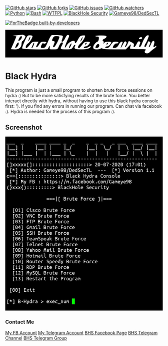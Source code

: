 [![GitHub stars](https://img.shields.io/github/stars/Gameye98/Black-Hydra.svg)](https://github.com/Gameye98/Black-Hydra/stargazers)
[![GitHub forks](https://img.shields.io/github/forks/Gameye98/Black-Hydra.svg)](https://github.com/Gameye98/Black-Hydra/network/members)
[![GitHub issues](https://img.shields.io/github/issues/Gameye98/Black-Hydra.svg)](https://github.com/Gameye98/Black-Hydra/issues)
[![GitHub watchers](https://img.shields.io/github/watchers/Gameye98/Black-Hydra.svg)](https://github.com/Gameye98/Black-Hydra/watchers)
[![Python](https://img.shields.io/badge/language-Python%203-blue.svg)](https://www.python.org)
[![Bash](https://img.shields.io/badge/language-Bash-blue.svg)](https://www.gnu.org/software/bash/)
[![WTFPL](https://img.shields.io/badge/license-WTFPL-red.svg)](http://www.wtfpl.net/)
[![BlackHole Security](https://img.shields.io/badge/team-BlackHole%20Security-ocean.svg)](https://github.com/BlackHoleSecurity)
[![Gameye98/DedSecTL](https://img.shields.io/badge/author-Gameye98/DedSecTL-red.svg)](https://github.com/Gameye98)

[![ForTheBadge built-by-developers](http://ForTheBadge.com/images/badges/built-by-developers.svg)](https://github.com/Gameye98)  

[![BlackHole Security](.src/gitbhs.svg)](https://github.com/BlackHoleSecurity)

# Black Hydra
This program is just a small program to shorten brute force sessions on hydra :)
But to be more satisfying results of the brute force. You better interact directly with hydra,
without having to use this black hydra console first: ').
If you find any errors in running our program. Can chat via facebook :).
Hydra is needed for the process of this program :).

## Screenshot
<img src=".src/blhydra.png">

### Contact Me
[My FB Account](https://www.facebook.com/Gameye98)
[My Telegram Account](https://t.me/dtlily)
[BHS Facebook Page](https://m.facebook.com/groups/1704985559810669)
[BHS Telegram Channel](https://t.me/bhs3c)
[BHS Telegram Group](https://t.me/BHSec)